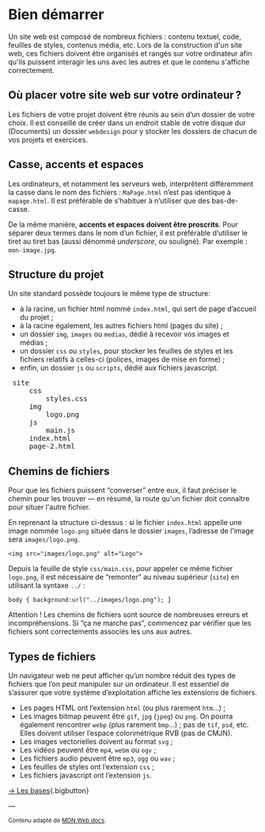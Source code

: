 # Bien démarrer

Un site web est composé de nombreux fichiers : contenu textuel, code, feuilles de styles, contenus média, etc. Lors de la construction d'un site web, ces fichiers doivent être organisés et rangés sur votre ordinateur afin qu'ils puissent interagir les uns avec les autres et que le contenu s'affiche correctement.

## Où placer votre site web sur votre ordinateur ?

Les fichiers de votre projet doivent être réunis au sein d’un dossier de votre choix. Il est conseillé de créer dans un endroit stable de votre disque dur (Documents) un dossier `webdesign` pour y stocker les dossiers de chacun de vos projets et exercices.

## Casse, accents et espaces

Les ordinateurs, et notamment les serveurs web, interprêtent différemment la casse dans le nom des fichiers : `MaPage.html` n’est pas identique à `mapage.html`. Il est préférable de s’habituer à n’utiliser que des bas-de-casse.

De la même manière, <strong class="blink">accents et espaces doivent être proscrits</strong>. Pour séparer deux termes dans le nom d’un fichier, il est préférable d’utiliser le tiret au tiret bas (aussi dénommé *underscore*, ou souligné). Par exemple : `mon-image.jpg`.

## Structure du projet

Un site standard possède toujours le même type de structure:

* à la racine, un fichier html nommé `index.html`, qui sert de page d’accueil du projet ;
* à la racine également, les autres fichiers html (pages du site) ;
* un dossier `img`, `images` ou `medias`, dédié à recevoir vos images et médias ;
* un dossier `css` ou `styles`, pour stocker les feuilles de styles et les fichiers relatifs à celles-ci (polices, images de mise en forme) ;
* enfin, un dossier `js` ou `scripts`, dédié aux fichiers javascript.

<pre markdown="0" class="filesystem">
<span class="icon-folder-open"></span> site
    <span class="icon-folder-open"></span> css
        <span class="icon-file-empty"></span> styles.css
    <span class="icon-folder-open"></span> img
        <span class="icon-file-empty"></span> logo.png
    <span class="icon-folder-open"></span> js
        <span class="icon-file-empty"></span> main.js
    <span class="icon-file-empty"></span> index.html
    <span class="icon-file-empty"></span> page-2.html
</pre>

## Chemins de fichiers

Pour que les fichiers puissent “converser” entre eux, il faut préciser le chemin pour les trouver — en résumé, la route qu'un fichier doit connaître pour situer l'autre fichier.

En reprenant la structure ci-dessus : si le fichier `index.html` appelle une image nommée `logo.png` située dans le dossier `images`, l’adresse de l’image sera `images/logo.png`.

```
<img src="images/logo.png" alt="Logo">
```

Depuis la feuille de style `css/main.css`, pour appeler ce même fichier `logo.png`, il est nécessaire de “remonter” au niveau supérieur (`site`) en utilisant la syntaxe `../` :

```
body { background:url("../images/logo.png"); }
```

Attention ! Les chemins de fichiers sont source de nombreuses erreurs et incompréhensions. Si “ça ne marche pas”, commencez par vérifier que les fichiers sont correctements associés les uns aux autres.

## Types de fichiers

Un navigateur web ne peut afficher qu’un nombre réduit des types de fichiers que l’on peut manipuler sur un ordinateur. Il est essentiel de s’assurer que votre système d’exploitation affiche les extensions de fichiers.

* Les pages HTML ont l’extension `html` (ou plus rarement `htm`…) ;
* Les images bitmap peuvent être `gif`, `jpg` (`jpeg`) ou `png`. On pourra également rencontrer `webp` (plus rarement `bmp`…) ; pas de `tif`, `psd`, etc. Elles doivent utiliser l’espace colorimétrique RVB (pas de CMJN).
* Les images vectorielles doivent au format `svg` ;
* Les vidéos peuvent être `mp4`, `webm` ou `ogv` ;
* Les fichiers audio peuvent être `mp3`, `ogg` ou `wav` ;
* Les feuilles de styles ont l’extension `css` ;
* Les fichiers javascript ont l’extension `js`.


[→ Les bases](../bases/){.bigbutton}

—

<small>Contenu adapté de [MDN Web docs](https://developer.mozilla.org/fr/docs/Apprendre/).</small>

